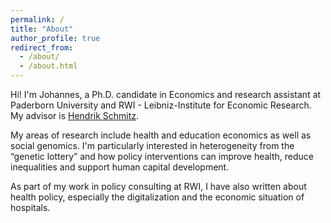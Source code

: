 ```yaml
---
permalink: /
title: "About"
author_profile: true
redirect_from: 
  - /about/
  - /about.html
---
```


Hi! I'm Johannes, a Ph.D. candidate in Economics and research assistant at Paderborn University and RWI - Leibniz-Institute for Economic Research. My advisor is <a href="https://www.uni-paderborn.de/en/person/48879/" target="_blank">Hendrik Schmitz</a>. 

My areas of research include health and education economics as well as social genomics. I'm particularly interested in heterogeneity from the &ldquo;genetic lottery&rdquo; and how policy interventions can improve health, reduce inequalities and support human capital development.

As part of my work in policy consulting at RWI, I have also written about health policy, especially the digitalization and the economic situation of hospitals.


<!--
Hi! I'm Johannes, a researcher at RWI - Leibniz-Institute for Economic Research in Essen, Germany and an economics PhD student at the University of Paderborn (advisor: <a href="https://www.uni-paderborn.de/en/person/48879/" target="_blank">Hendrik Schmitz</a>).

My areas of research include health and education economics as well as social genomics. I'm particularly interested in how policy interventions can improve health, reduce inequalities and support human capital development.

As part of my work in policy consulting at RWI, I have also written about hospital digitalization and co-authored several Hospital and Nursing Home Rating Reports (in German).

, which provide an overview of the economic situation of hospitals and nursing homes in Germany.
-->